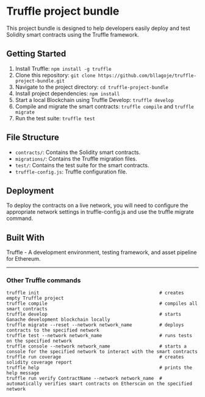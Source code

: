# Truffle project bundle

This project bundle is designed to help developers easily deploy and test Solidity smart contracts using the Truffle framework.

## Getting Started
1. Install Truffle: `npm install -g truffle`
2. Clone this repository: `git clone https://github.com/bllagoje/truffle-project-bundle.git`
3. Navigate to the project directory: `cd truffle-project-bundle`
4. Install project dependencies: `npm install`
5. Start a local Blockchain using Truffle Develop: `truffle develop`
6. Compile and migrate the smart contracts: `truffle compile` and `truffle migrate`
7. Run the test suite: `truffle test`

## File Structure
- `contracts/`: Contains the Solidity smart contracts.
- `migrations/`: Contains the Truffle migration files.
- `test/`: Contains the test suite for the smart contracts.
- `truffle-config.js`: Truffle configuration file.

## Deployment
To deploy the contracts on a live network, you will need to configure the appropriate network settings in truffle-config.js and use the truffle migrate command.

## Built With
Truffle - A development environment, testing framework, and asset pipeline for Ethereum.

----

### Other Truffle commands
```
truffle init                                            # creates empty Truffle project
truffle compile                                         # compiles all smart contracts
truffle develop                                         # starts Ganache development blockchain locally
truffle migrate --reset --network network_name          # deploys contracts to the specified network
truffle test --network network_name                     # runs tests on the specified network
truffle console --network network_name                  # starts a console for the specified network to interact with the smart contracts
truffle run coverage                                    # creates solidity coverage report
truffle help                                            # prints the help message
truffle run verify ContractName --network network_name  # automatically verifies smart contracts on Etherscan on the specified network

```

